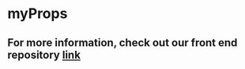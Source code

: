 # myProps

## For more information, check out our front end repository [link](https://github.com/julianboyne11/myProps-back-end.git)
